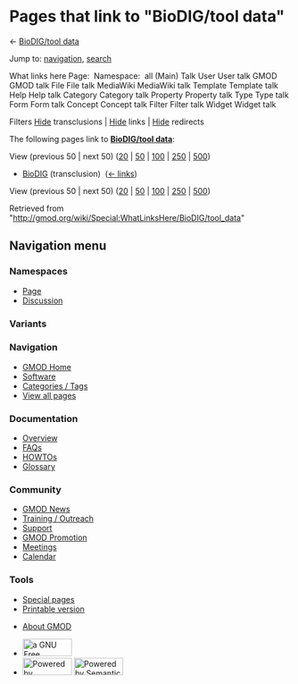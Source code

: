 <div id="mw-page-base" class="noprint">

</div>

<div id="mw-head-base" class="noprint">

</div>

<div id="content" class="mw-body" role="main">

<span id="top"></span>

<div id="mw-js-message" style="display:none;">

</div>



# <span dir="auto">Pages that link to "BioDIG/tool data"</span>

<div id="bodyContent">

<div id="contentSub">

← [BioDIG/tool data](/wiki/BioDIG/tool_data "BioDIG/tool data")

</div>

<div id="jump-to-nav" class="mw-jump">

Jump to: [navigation](#mw-navigation), [search](#p-search)

</div>

<div id="mw-content-text">

What links here Page:  Namespace:  all (Main) Talk User User talk GMOD
GMOD talk File File talk MediaWiki MediaWiki talk Template Template talk
Help Help talk Category Category talk Property Property talk Type Type
talk Form Form talk Concept Concept talk Filter Filter talk Widget
Widget talk

Filters
[Hide](/mediawiki/index.php?title=Special:WhatLinksHere/BioDIG/tool_data&hidetrans=1 "Special:WhatLinksHere/BioDIG/tool data")
transclusions \|
[Hide](/mediawiki/index.php?title=Special:WhatLinksHere/BioDIG/tool_data&hidelinks=1 "Special:WhatLinksHere/BioDIG/tool data")
links \|
[Hide](/mediawiki/index.php?title=Special:WhatLinksHere/BioDIG/tool_data&hideredirs=1 "Special:WhatLinksHere/BioDIG/tool data")
redirects

The following pages link to **[BioDIG/tool
data](/wiki/BioDIG/tool_data "BioDIG/tool data")**:

View (previous 50 \| next 50)
([20](/mediawiki/index.php?title=Special:WhatLinksHere/BioDIG/tool_data&limit=20 "Special:WhatLinksHere/BioDIG/tool data")
\|
[50](/mediawiki/index.php?title=Special:WhatLinksHere/BioDIG/tool_data&limit=50 "Special:WhatLinksHere/BioDIG/tool data")
\|
[100](/mediawiki/index.php?title=Special:WhatLinksHere/BioDIG/tool_data&limit=100 "Special:WhatLinksHere/BioDIG/tool data")
\|
[250](/mediawiki/index.php?title=Special:WhatLinksHere/BioDIG/tool_data&limit=250 "Special:WhatLinksHere/BioDIG/tool data")
\|
[500](/mediawiki/index.php?title=Special:WhatLinksHere/BioDIG/tool_data&limit=500 "Special:WhatLinksHere/BioDIG/tool data"))

- [BioDIG](/wiki/BioDIG "BioDIG") (transclusion) ‎
  <span class="mw-whatlinkshere-tools">([←
  links](/mediawiki/index.php?title=Special:WhatLinksHere&target=BioDIG "Special:WhatLinksHere"))</span>

View (previous 50 \| next 50)
([20](/mediawiki/index.php?title=Special:WhatLinksHere/BioDIG/tool_data&limit=20 "Special:WhatLinksHere/BioDIG/tool data")
\|
[50](/mediawiki/index.php?title=Special:WhatLinksHere/BioDIG/tool_data&limit=50 "Special:WhatLinksHere/BioDIG/tool data")
\|
[100](/mediawiki/index.php?title=Special:WhatLinksHere/BioDIG/tool_data&limit=100 "Special:WhatLinksHere/BioDIG/tool data")
\|
[250](/mediawiki/index.php?title=Special:WhatLinksHere/BioDIG/tool_data&limit=250 "Special:WhatLinksHere/BioDIG/tool data")
\|
[500](/mediawiki/index.php?title=Special:WhatLinksHere/BioDIG/tool_data&limit=500 "Special:WhatLinksHere/BioDIG/tool data"))

</div>

<div class="printfooter">

Retrieved from
"<http://gmod.org/wiki/Special:WhatLinksHere/BioDIG/tool_data>"

</div>

<div id="catlinks" class="catlinks catlinks-allhidden">

</div>

<div class="visualClear">

</div>

</div>

</div>

<div id="mw-navigation">

## Navigation menu

<div id="mw-head">



<div id="left-navigation">

<div id="p-namespaces" class="vectorTabs" role="navigation"
aria-labelledby="p-namespaces-label">

### Namespaces

- <span id="ca-nstab-main"><a href="/wiki/BioDIG/tool_data" accesskey="c"
  title="View the content page [c]">Page</a></span>
- <span id="ca-talk"><a
  href="/mediawiki/index.php?title=Talk:BioDIG/tool_data&amp;action=edit&amp;redlink=1"
  accesskey="t"
  title="Discussion about the content page [t]">Discussion</a></span>

</div>

<div id="p-variants" class="vectorMenu emptyPortlet" role="navigation"
aria-labelledby="p-variants-label">

### 

### Variants[](#)

<div class="menu">

</div>

</div>

</div>

<div id="right-navigation">





</div>



</div>

</div>

</div>

<div id="mw-panel">

<div id="p-logo" role="banner">

<a href="/wiki/Main_Page"
style="background-image: url(http://gmod.org/images/GMOD-cogs.png);"
title="Visit the main page"></a>

</div>

<div id="p-Navigation" class="portal" role="navigation"
aria-labelledby="p-Navigation-label">

### Navigation

<div class="body">

- <span id="n-GMOD-Home">[GMOD Home](/wiki/Main_Page)</span>
- <span id="n-Software">[Software](/wiki/GMOD_Components)</span>
- <span id="n-Categories-.2F-Tags">[Categories /
  Tags](/wiki/Categories)</span>
- <span id="n-View-all-pages">[View all
  pages](/wiki/Special:AllPages)</span>

</div>

</div>

<div id="p-Documentation" class="portal" role="navigation"
aria-labelledby="p-Documentation-label">

### Documentation

<div class="body">

- <span id="n-Overview">[Overview](/wiki/Overview)</span>
- <span id="n-FAQs">[FAQs](/wiki/Category:FAQ)</span>
- <span id="n-HOWTOs">[HOWTOs](/wiki/Category:HOWTO)</span>
- <span id="n-Glossary">[Glossary](/wiki/Glossary)</span>

</div>

</div>

<div id="p-Community" class="portal" role="navigation"
aria-labelledby="p-Community-label">

### Community

<div class="body">

- <span id="n-GMOD-News">[GMOD News](/wiki/GMOD_News)</span>
- <span id="n-Training-.2F-Outreach">[Training /
  Outreach](/wiki/Training_and_Outreach)</span>
- <span id="n-Support">[Support](/wiki/Support)</span>
- <span id="n-GMOD-Promotion">[GMOD
  Promotion](/wiki/GMOD_Promotion)</span>
- <span id="n-Meetings">[Meetings](/wiki/Meetings)</span>
- <span id="n-Calendar">[Calendar](/wiki/Calendar)</span>

</div>

</div>

<div id="p-tb" class="portal" role="navigation"
aria-labelledby="p-tb-label">

### Tools

<div class="body">

- <span id="t-specialpages"><a href="/wiki/Special:SpecialPages" accesskey="q"
  title="A list of all special pages [q]">Special pages</a></span>
- <span id="t-print"><a
  href="/mediawiki/index.php?title=Special:WhatLinksHere/BioDIG/tool_data&amp;printable=yes"
  rel="alternate" accesskey="p"
  title="Printable version of this page [p]">Printable version</a></span>

</div>

</div>

</div>

</div>

<div id="footer" role="contentinfo">

- <span id="footer-places-about">[About
  GMOD](/wiki/GMOD:About "GMOD:About")</span>

<!-- -->

- <span id="footer-copyrightico">[<img src="http://www.gnu.org/graphics/gfdl-logo-small.png" width="88"
  height="31" alt="a GNU Free Documentation License" />](http://www.gnu.org/licenses/fdl-1.3.html)</span>
- <span id="footer-poweredbyico">[<img src="/mediawiki/skins/common/images/poweredby_mediawiki_88x31.png"
  width="88" height="31" alt="Powered by MediaWiki" />](//www.mediawiki.org/)
  [<img
  src="/mediawiki/extensions/SemanticMediaWiki/includes/../resources/images/smw_button.png"
  width="88" height="31" alt="Powered by Semantic MediaWiki" />](https://www.semantic-mediawiki.org/wiki/Semantic_MediaWiki)</span>

<div style="clear:both">

</div>

</div>
